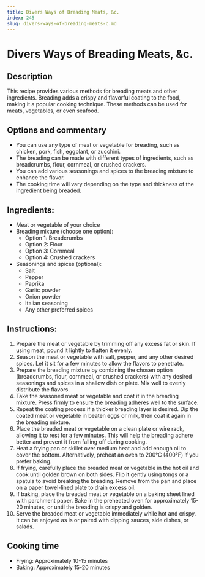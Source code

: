 ```yaml
---
title: Divers Ways of Breading Meats, &c.
index: 245
slug: divers-ways-of-breading-meats-c.md
---
```


# Divers Ways of Breading Meats, &c.

## Description
This recipe provides various methods for breading meats and other ingredients. Breading adds a crispy and flavorful coating to the food, making it a popular cooking technique. These methods can be used for meats, vegetables, or even seafood.

## Options and commentary
- You can use any type of meat or vegetable for breading, such as chicken, pork, fish, eggplant, or zucchini.
- The breading can be made with different types of ingredients, such as breadcrumbs, flour, cornmeal, or crushed crackers.
- You can add various seasonings and spices to the breading mixture to enhance the flavor.
- The cooking time will vary depending on the type and thickness of the ingredient being breaded.

## Ingredients:
- Meat or vegetable of your choice
- Breading mixture (choose one option):
  - Option 1: Breadcrumbs
  - Option 2: Flour
  - Option 3: Cornmeal
  - Option 4: Crushed crackers
- Seasonings and spices (optional):
  - Salt
  - Pepper
  - Paprika
  - Garlic powder
  - Onion powder
  - Italian seasoning
  - Any other preferred spices

## Instructions:
1. Prepare the meat or vegetable by trimming off any excess fat or skin. If using meat, pound it lightly to flatten it evenly.
2. Season the meat or vegetable with salt, pepper, and any other desired spices. Let it sit for a few minutes to allow the flavors to penetrate.
3. Prepare the breading mixture by combining the chosen option (breadcrumbs, flour, cornmeal, or crushed crackers) with any desired seasonings and spices in a shallow dish or plate. Mix well to evenly distribute the flavors.
4. Take the seasoned meat or vegetable and coat it in the breading mixture. Press firmly to ensure the breading adheres well to the surface.
5. Repeat the coating process if a thicker breading layer is desired. Dip the coated meat or vegetable in beaten eggs or milk, then coat it again in the breading mixture.
6. Place the breaded meat or vegetable on a clean plate or wire rack, allowing it to rest for a few minutes. This will help the breading adhere better and prevent it from falling off during cooking.
7. Heat a frying pan or skillet over medium heat and add enough oil to cover the bottom. Alternatively, preheat an oven to 200°C (400°F) if you prefer baking.
8. If frying, carefully place the breaded meat or vegetable in the hot oil and cook until golden brown on both sides. Flip it gently using tongs or a spatula to avoid breaking the breading. Remove from the pan and place on a paper towel-lined plate to drain excess oil.
9. If baking, place the breaded meat or vegetable on a baking sheet lined with parchment paper. Bake in the preheated oven for approximately 15-20 minutes, or until the breading is crispy and golden.
10. Serve the breaded meat or vegetable immediately while hot and crispy. It can be enjoyed as is or paired with dipping sauces, side dishes, or salads.

## Cooking time
- Frying: Approximately 10-15 minutes
- Baking: Approximately 15-20 minutes
